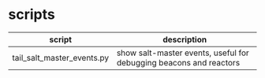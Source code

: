 # scripts

| script | description |
|--------|-------------|
| tail_salt_master_events.py | show salt-master events, useful for debugging beacons and reactors |